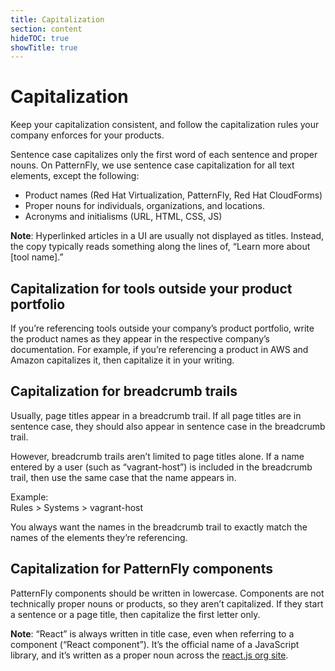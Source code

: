 ```yaml
---
title: Capitalization
section: content
hideTOC: true
showTitle: true
---
```

# Capitalization
Keep your capitalization consistent, and follow the capitalization rules your company enforces for your products.

Sentence case capitalizes only the first word of each sentence and proper nouns. On PatternFly, we use sentence case capitalization for all text elements, except the following:
- Product names (Red Hat Virtualization, PatternFly, Red Hat CloudForms)
- Proper nouns for individuals, organizations, and locations.
- Acronyms and initialisms (URL, HTML, CSS, JS)

**Note**: Hyperlinked articles in a UI are usually not displayed as titles. Instead, the copy typically reads something along the lines of, “Learn more about [tool name].”

## Capitalization for tools outside your product portfolio
If you’re referencing tools outside your company’s product portfolio, write the product names as they appear in the respective company’s documentation. For example, if you’re referencing a product in AWS and Amazon capitalizes it, then capitalize it in your writing.

## Capitalization for breadcrumb trails
Usually, page titles appear in a breadcrumb trail. If all page titles are in sentence case, they should also appear in sentence case in the breadcrumb trail.

However, breadcrumb trails aren’t limited to page titles alone. If a name entered by a user (such as “vagrant-host”) is included in the breadcrumb trail, then use the same case that the name appears in.

Example:
<br />Rules > Systems > vagrant-host

You always want the names in the breadcrumb trail to exactly match the names of the elements they’re referencing.

## Capitalization for PatternFly components
PatternFly components should be written in lowercase. Components are not technically proper nouns or products, so they aren’t capitalized. If they start a sentence or a page title, then capitalize the first letter only.

**Note**: “React” is always written in title case, even when referring to a component (“React component”). It’s the official name of a JavaScript library, and it’s written as a proper noun across the [react.js org site](https://reactjs.org/).
